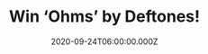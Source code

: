 ---
campaign-uuid: "c-cd6376c9-8c69-4cef-97a0-4e76a388641b"
type: "Competition"
category: "Music"
date: "2020-09-24T06:00:00.000Z"
end-date: "2020-10-24T23:59:00.000Z"
disable-form: false
is_promoted: false
has_entry_page: true
title: "Win ‘Ohms’ by Deftones!"
competition-description: "<p>The Sacramento art-metallers return with yet another\
  \ masterpiece in new album ‘Ohms’. ‘Ohms' is an other-worldly body of work meticulously\
  \ crafted by the 5 piece band. It is a magnificent tour de force and their first\
  \ album in 4 years since the critically acclaimed 'Gore' LP in 2016</p>\n<p>Are\
  \ you their biggest fan? Click below for a chance to win.</p>\n"
hero-header: "Win ‘Ohms’ by Deftones!"
terms-confirmation: "N/A"
banner-img: "https://assets.expresslyapp.com/asset-7915a040-2072-49b8-bcb3-f7cdfc80b79f.jpg"
logo-left-href: "aaa.nme.com"
logo-left-image: "https://assets.expresslyapp.com/asset-39d6252b-565e-4fbf-b91e-e38ce2d3ce93.jpg"
logo-left-title: "NME AAA"
bg-image-hero: "https://assets.expresslyapp.com/asset-13ee9430-7db3-4815-b618-69db9138afac.jpg"
bg-image-first: "https://assets.expresslyapp.com/asset-a0b57365-ff7d-42d8-a9ad-413f21b5e9c9.jpg"
section1-content: "<p>Recorded at Henson Studios and Trainwreck Studios, 'Ohms' is\
  \ an other-worldly body of work meticulously crafted by the 5 piece band. It is\
  \ a magnificent tour de force and their first album in 4 years since the critically\
  \ acclaimed 'Gore' LP in 2016.</p>\n<p>The band, which includes Chino Moreno, Frank\
  \ Delgado, Stephen Carpenter, Abe Cunningham, and Sergio Vega, has produced a dense\
  \ LP with every member firing on all cylinders. The album also boasts a familiar\
  \ collaborator in veteran producer and engineer Terry Date, who worked on 1995's\
  \ 'Adrenaline', 1997's 'Around the Fur' and 2000's 'White Pony'.</p>\n"
entry-title: "Win ‘Ohms’ by Deftones!"
entry-content: "<p>Enter the draw to win ‘Ohms’ by Deftones by completing the form\
  \ below before 23:59 on the 24th of October 2020.</p>\n"
has-winner: false
prize-description: "‘Ohms’ by Deftones!"
special-conditions: "Multiple entries are allowed up to one every day.\r\n\r\nThis\
  \ competition is also available on: https://club.expressly.io/competitions/ohms-deftones-cd"
country-restrictions:
- "GB"
---